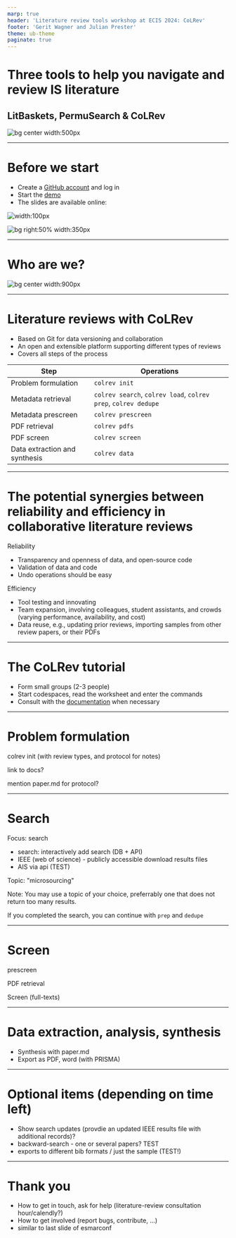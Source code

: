 ```yaml
---
marp: true
header: 'Literature review tools workshop at ECIS 2024: CoLRev'
footer: 'Gerit Wagner and Julian Prester'
theme: ub-theme
paginate: true
---
```


# Three tools to help you navigate and review IS literature

## LitBaskets, PermuSearch & CoLRev

![bg center width:500px](../assets/2024-ECIS-logo.png)

---

# Before we start

- Create a [GitHub account](https://github.com/signup) and log in
- Start the [demo](https://github.com//codespaces/new?hide_repo_select=true&ref=main&repo=767717822)
- The slides are available online:

![width:100px](../assets/2024-ECIS-QR.png)


![bg right:50% width:350px](../assets/start-demo.png)

---

# Who are we?

![bg center width:900px](../assets/expertise.png)


<!-- 
TODO : add Guy Paré to HEC Montréal

- Gerit Wagner: short bio

- Julian Prester: short bio

Overview of publications on literature reviews, tools, teaching (phd, bachelor, master), editorial work, ...

Map our journey on the left (started in Regensburg, JP to UNSW, GW to Montreal and Bamberg, JP to University of Sydney)

Illustrate our experience on the right as different "building blocks" with the colrev project on top (e.g., 12 review papers, 4 methods papers, 87 packages, 7 teaching offers, 4 x service as editor/reviewer )

3 methods papers in the senior scholars basket (of 11)
over 50 phd students

colrev projet: setup in 2021 - 3 years under development, 26 versions, 20 contributors, but still a lot to do
 -->

---

# Literature reviews with CoLRev

- Based on Git for data versioning and collaboration
- An open and extensible platform supporting different types of reviews 
- Covers all steps of the process

| Step                      | Operations                |
|----------------------------|--------------------------|
| Problem formulation        | ``colrev init``          |
| Metadata retrieval         | ``colrev search``, ``colrev load``, ``colrev prep``, ``colrev dedupe``        |
| Metadata prescreen         | ``colrev prescreen``     |
| PDF retrieval              | ``colrev pdfs``          |
| PDF screen                 | ``colrev screen``        |
| Data extraction and synthesis | ``colrev data``       |


<!-- 
Git-based: the full collaboration model

First slides: what do we mean with colrev/what's our focus?
colrev: literature reviews in collaborative settings

something we discussed earlier, when announcing the workshop (record keeping, put users in a position to report a full standalone paper at all times)

-> Extensible approach, adapting the first steps with parameters, and selecting different packages for the data analysis/extraction/coding/synthesis/RoB
-->

---

# The potential synergies between reliability and efficiency in collaborative literature reviews

Reliability

- Transparency and openness of data, and open-source code
- Validation of data and code
- Undo operations should be easy

<!--
data: manual and algorithmic
 (transparency - using Git to see exactly what was changed) - not the most common approach in the context of LR
: paradigm change: no longer require "blind trust" in algorithms/student assistants

 enables / requires -->

Efficiency

- Tool testing and innovating
- Team expansion, involving colleagues, student assistants, and crowds (varying performance, availability, and cost)
- Data reuse, e.g., updating prior reviews, importing samples from other review papers, or their PDFs

<!--
 new algorithms and SOTA tools
(reuse: one step further than reproducibility) 
or student papers etc.
-->

---

# The CoLRev tutorial

- Form small groups (2-3 people)
- Start codespaces, read the worksheet and enter the commands
- Consult with the [documentation](https://colrev.readthedocs.io/en/latest/) when necessary

---

# Problem formulation

colrev init (with review types, and protocol for notes)

link to docs?

mention paper.md for protocol?

<!-- Note: do not show "a solution" for this part -->

---

# Search

Focus: search

- search: interactively add search (DB + API)
- IEEE (web of science) - publicly accessible download results files
- AIS via api (TEST)

Topic: "microsourcing" 

Note: You may use a topic of your choice, preferrably one that does not return too many results.

If you completed the search, you can continue with `prep` and `dedupe`

<!-- Includes prep and dedupe

dedupe: highlight: single open-source (code  peer reviewed) tool -->

---

# Screen

prescreen

PDF retrieval

Screen (full-texts)

<!-- mention PDF retrieval locally/based on index - 80% -->

---

# Data extraction, analysis, synthesis

- Synthesis with paper.md
- Export as PDF, word (with PRISMA)

---

# Optional items (depending on time left)

- Show search updates (provdie an updated IEEE results file with additional records)?
- backward-search - one or several papers? TEST
- exports to different bib formats / just the sample (TEST!)

<!-- generate profiles?! / structured data -->

---

# Thank you

- How to get in touch, ask for help (literature-review consultation hour/calendly?)
- How to get involved (report bugs, contribute, ...)
- similar to last slide of esmarconf
